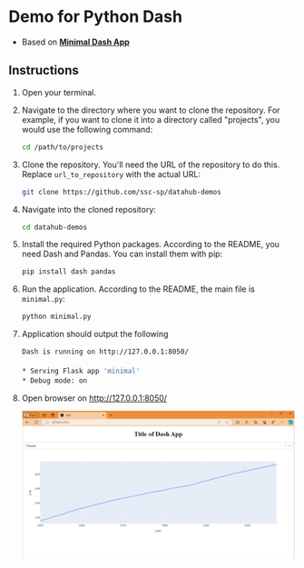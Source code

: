 # Demo for Python Dash

- Based on [__Minimal Dash App__](https://dash.plotly.com/minimal-app)

## Instructions

1. Open your terminal.

2. Navigate to the directory where you want to clone the repository. For example, if you want to clone it into a directory called "projects", you would use the following command:
    ```bash
    cd /path/to/projects
    ```

3. Clone the repository. You'll need the URL of the repository to do this. Replace `url_to_repository` with the actual URL:
    ```bash
    git clone https://github.com/ssc-sp/datahub-demos
    ```

4. Navigate into the cloned repository:
    ```bash
    cd datahub-demos
    ```

5. Install the required Python packages. According to the README, you need Dash and Pandas. You can install them with pip:
    ```bash
    pip install dash pandas
    ```

6. Run the application. According to the README, the main file is `minimal.py`:
    ```bash
    python minimal.py
    ```

7. Application should output the following
    ```bash
    Dash is running on http://127.0.0.1:8050/

    * Serving Flask app 'minimal'
    * Debug mode: on
    ```
7. Open browser on http://127.0.0.1:8050/

    ![Python Dash Output](image.png)